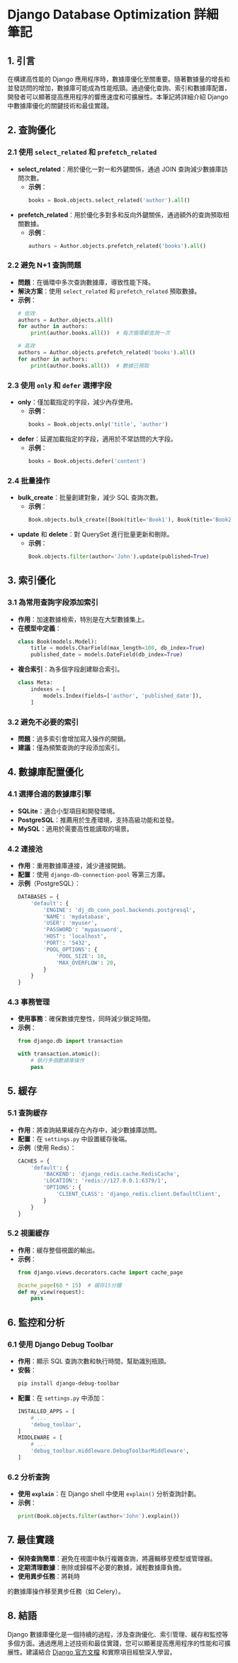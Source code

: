 # Django Database Optimization 詳細筆記

## 1. 引言
在構建高性能的 Django 應用程序時，數據庫優化至關重要。隨著數據量的增長和並發訪問的增加，數據庫可能成為性能瓶頸。通過優化查詢、索引和數據庫配置，開發者可以顯著提高應用程序的響應速度和可擴展性。本筆記將詳細介紹 Django 中數據庫優化的關鍵技術和最佳實踐。

## 2. 查詢優化
### 2.1 使用 `select_related` 和 `prefetch_related`
- **select_related**：用於優化一對一和外鍵關係，通過 JOIN 查詢減少數據庫訪問次數。
  - **示例**：
    ```python
    books = Book.objects.select_related('author').all()
    ```
- **prefetch_related**：用於優化多對多和反向外鍵關係，通過額外的查詢預取相關數據。
  - **示例**：
    ```python
    authors = Author.objects.prefetch_related('books').all()
    ```

### 2.2 避免 N+1 查詢問題
- **問題**：在循環中多次查詢數據庫，導致性能下降。
- **解決方案**：使用 `select_related` 和 `prefetch_related` 預取數據。
- **示例**：
  ```python
  # 低效
  authors = Author.objects.all()
  for author in authors:
      print(author.books.all())  # 每次循環都查詢一次

  # 高效
  authors = Author.objects.prefetch_related('books').all()
  for author in authors:
      print(author.books.all())  # 數據已預取
  ```

### 2.3 使用 `only` 和 `defer` 選擇字段
- **only**：僅加載指定的字段，減少內存使用。
  - **示例**：
    ```python
    books = Book.objects.only('title', 'author')
    ```
- **defer**：延遲加載指定的字段，適用於不常訪問的大字段。
  - **示例**：
    ```python
    books = Book.objects.defer('content')
    ```

### 2.4 批量操作
- **bulk_create**：批量創建對象，減少 SQL 查詢次數。
  - **示例**：
    ```python
    Book.objects.bulk_create([Book(title='Book1'), Book(title='Book2')])
    ```
- **update** 和 **delete**：對 QuerySet 進行批量更新和刪除。
  - **示例**：
    ```python
    Book.objects.filter(author='John').update(published=True)
    ```

## 3. 索引優化
### 3.1 為常用查詢字段添加索引
- **作用**：加速數據檢索，特別是在大型數據集上。
- **在模型中定義**：
  ```python
  class Book(models.Model):
      title = models.CharField(max_length=100, db_index=True)
      published_date = models.DateField(db_index=True)
  ```
- **複合索引**：為多個字段創建聯合索引。
  ```python
  class Meta:
      indexes = [
          models.Index(fields=['author', 'published_date']),
      ]
  ```

### 3.2 避免不必要的索引
- **問題**：過多索引會增加寫入操作的開銷。
- **建議**：僅為頻繁查詢的字段添加索引。

## 4. 數據庫配置優化
### 4.1 選擇合適的數據庫引擎
- **SQLite**：適合小型項目和開發環境。
- **PostgreSQL**：推薦用於生產環境，支持高級功能和並發。
- **MySQL**：適用於需要高性能讀取的場景。

### 4.2 連接池
- **作用**：重用數據庫連接，減少連接開銷。
- **配置**：使用 `django-db-connection-pool` 等第三方庫。
- **示例**（PostgreSQL）：
  ```python
  DATABASES = {
      'default': {
          'ENGINE': 'dj_db_conn_pool.backends.postgresql',
          'NAME': 'mydatabase',
          'USER': 'myuser',
          'PASSWORD': 'mypassword',
          'HOST': 'localhost',
          'PORT': '5432',
          'POOL_OPTIONS': {
              'POOL_SIZE': 10,
              'MAX_OVERFLOW': 20,
          }
      }
  }
  ```

### 4.3 事務管理
- **使用事務**：確保數據完整性，同時減少鎖定時間。
- **示例**：
  ```python
  from django.db import transaction

  with transaction.atomic():
      # 執行多個數據庫操作
      pass
  ```

## 5. 緩存
### 5.1 查詢緩存
- **作用**：將查詢結果緩存在內存中，減少數據庫訪問。
- **配置**：在 `settings.py` 中設置緩存後端。
- **示例**（使用 Redis）：
  ```python
  CACHES = {
      'default': {
          'BACKEND': 'django_redis.cache.RedisCache',
          'LOCATION': 'redis://127.0.0.1:6379/1',
          'OPTIONS': {
              'CLIENT_CLASS': 'django_redis.client.DefaultClient',
          }
      }
  }
  ```

### 5.2 視圖緩存
- **作用**：緩存整個視圖的輸出。
- **示例**：
  ```python
  from django.views.decorators.cache import cache_page

  @cache_page(60 * 15)  # 緩存15分鐘
  def my_view(request):
      pass
  ```

## 6. 監控和分析
### 6.1 使用 Django Debug Toolbar
- **作用**：顯示 SQL 查詢次數和執行時間，幫助識別瓶頸。
- **安裝**：
  ```bash
  pip install django-debug-toolbar
  ```
- **配置**：在 `settings.py` 中添加：
  ```python
  INSTALLED_APPS = [
      # ...
      'debug_toolbar',
  ]
  MIDDLEWARE = [
      # ...
      'debug_toolbar.middleware.DebugToolbarMiddleware',
  ]
  ```

### 6.2 分析查詢
- **使用 `explain`**：在 Django shell 中使用 `explain()` 分析查詢計劃。
- **示例**：
  ```python
  print(Book.objects.filter(author='John').explain())
  ```

## 7. 最佳實踐
- **保持查詢簡單**：避免在視圖中執行複雜查詢，將邏輯移至模型或管理器。
- **定期清理數據**：刪除或歸檔不必要的數據，減輕數據庫負擔。
- **使用異步任務**：將耗時

的數據庫操作移至異步任務（如 Celery）。

## 8. 結語
Django 數據庫優化是一個持續的過程，涉及查詢優化、索引管理、緩存和監控等多個方面。通過應用上述技術和最佳實踐，您可以顯著提高應用程序的性能和可擴展性。建議結合 [Django 官方文檔](https://docs.djangoproject.com/en/stable/topics/db/optimization/) 和實際項目經驗深入學習。